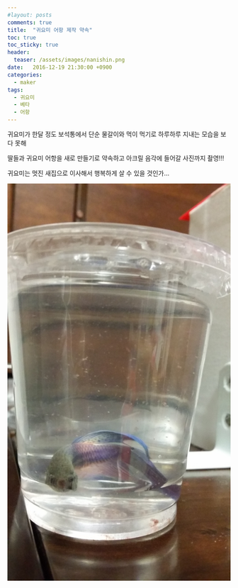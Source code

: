 ```yaml
---
#layout: posts
comments: true
title:  "귀요미 어항 제작 약속"
toc: true
toc_sticky: true
header:
  teaser: /assets/images/nanishin.png
date:   2016-12-19 21:30:00 +0900
categories:
  - maker
tags:
  - 귀요미
  - 베타
  - 어항
---
```

귀요미가 한달 정도 보석통에서 단순 물갈이와 먹이 먹기로 하루하루 지내는 모습을 보다 못해

딸들과 귀요미 어항을 새로 만들기로 약속하고 아크릴 음각에 들어갈 사진까지 촬영!!!

귀요미는 멋진 새집으로 이사해서 행복하게 살 수 있을 것인가...

![물갈이 동안 컵에 있는 귀요미](/assets/images/20161219_211509.jpg)

